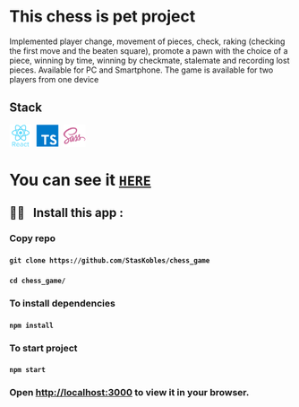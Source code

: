 # This chess is pet project
Implemented player change, movement of pieces, check, raking (checking the first move and the beaten square), promote a pawn with the choice of a piece, winning by time, winning by checkmate, stalemate and recording lost pieces. Available for PC and Smartphone. The game is available for two players from one device

## Stack

<p>
    <a href="https://reactjs.org/"><img src="https://github.com/devicons/devicon/blob/master/icons/react/react-original-wordmark.svg" title="React" alt="React" width="40" height="40"/></a>&nbsp;
    <a href="https://www.typescriptlang.org/"><img src="https://github.com/devicons/devicon/blob/master/icons/typescript/typescript-original.svg" title="TypeScript"  alt="TypeScript" width="40" height="40"/></a>&nbsp;
    <a href="https://sass-lang.com"><img src="https://github.com/devicons/devicon/blob/master/icons/sass/sass-original.svg" title="Sass"  alt="Sass" width="40" height="40"/></a>&nbsp;
</p>

# You can see it <a href="https://vercel.com/alca-code/chess-game/26MEmKadtTvZsbUKKZp4pQE8f71k">`HERE`</a>

## 👨‍💻 &nbsp; Install this app :

### Copy repo

#### `git clone https://github.com/StasKobles/chess_game`

#### `cd chess_game/`

### To install dependencies

#### `npm install`

### To start project

#### `npm start`

### Open [http://localhost:3000](http://localhost:3000) to view it in your browser.
